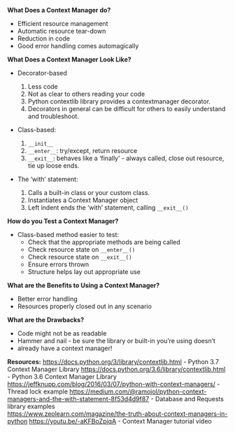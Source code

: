 __What Does a Context Manager do?__
+ Efficient resource management
+ Automatic resource tear-down
+ Reduction in code
+ Good error handling comes automagically
&nbsp;
&nbsp;

__What Does a Context Manager Look Like?__
+ Decorator-based
    1. Less code
    2. Not as clear to others reading your code
    3. Python contextlib library provides a contextmanager decorator.
    4. Decorators in general can be difficult for others to easily understand and troubleshoot.
&nbsp;
&nbsp;

+ Class-based:
    1. ```__init__```
    2. ```__enter__```: try/except, return resource
    3. ```__exit__```: behaves like a ‘finally’ - always called, close out resource, tie up loose ends.
    
+ The ‘with’ statement:
    1. Calls a built-in class or your custom class.
    2. Instantiates a Context Manager object
    3. Left indent ends the ‘with’ statement, calling ```__exit__()```
&nbsp;
&nbsp;

__How do you Test a Context Manager?__
+ Class-based method easier to test:   
    + Check that the appropriate methods are being called
    + Check resource state on ```__enter__()```
    + Check resource state on ```__exit__()```
    + Ensure errors thrown
    + Structure helps lay out appropriate use
&nbsp;
&nbsp;

__What are the Benefits to Using a Context Manager?__
+ Better error handling
+ Resources properly closed out in any scenario
&nbsp;
&nbsp;

__What are the Drawbacks?__
+ Code might not be as readable
+ Hammer and nail - be sure the library or built-in you’re using doesn’t
+ already have a context manager!
&nbsp;
&nbsp;

__Resources:__
https://docs.python.org/3/library/contextlib.html - Python 3.7 Context Manager Library
https://docs.python.org/3.6/library/contextlib.html - Python 3.6 Context Manager Library
https://jeffknupp.com/blog/2016/03/07/python-with-context-managers/ - Thread lock example
https://medium.com/@ramojol/python-context-managers-and-the-with-statement-8f53d4d9f87 - Database and Requests library examples    
https://www.zeolearn.com/magazine/the-truth-about-context-managers-in-python
https://youtu.be/-aKFBoZpiqA - Context Manager tutorial video
